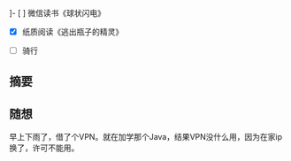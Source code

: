 ]- [ ] 微信读书《球状闪电》
- [x] 纸质阅读《逃出瓶子的精灵》
- [ ] 骑行


## 摘要


## 随想
早上下雨了，借了个VPN。就在加学那个Java，结果VPN没什么用，因为在家ip换了，许可不能用。